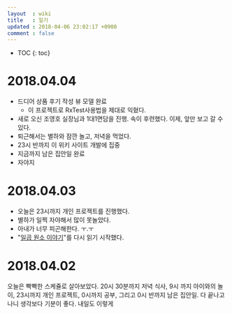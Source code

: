 ```yaml
---
layout  : wiki
title   : 일기
updated : 2018-04-06 23:02:17 +0900
comment : false
---
```

* TOC
{: toc}

# 2018.04.04
- 드디어 상품 후기 작성 뷰 모델 완료
    - 이 프로젝트로 RxTest사용법을 제대로 익혔다.
- 새로 오신 조영호 실장님과 1대1면담을 진행. 속이 후련했다. 이제, 앞만 보고 갈 수 있다.
- 퇴근해서는 별하와 잠깐 놀고, 저녁을 먹었다.
- 23시 반까지 이 위키 사이트 개발에 집중
- 지금까지 남은 집안일 완료
- 자야지

# 2018.04.03
- 오늘은 23시까지 개인 프로젝트를 진행했다.
- 별하가 일찍 자야해서 많이 못놀았다. 
- 아내가 너무 피곤해한다. ㅜ.ㅜ
- "[일곱 원소 이야기](http://www.yes24.com/24/goods/58512549)"를 다시 읽기 시작했다.

# 2018.04.02
오늘은 빡빡한 스케쥴로 살아보았다. 20시 30분까지 저녁 식사, 9시 까지 아이와의 놀이, 23시까지 개인 프로젝트, 0시까지 공부, 그리고 0시 반까지 남은 집안일. 다 끝나고 나니 생각보다 기분이 좋다. 내일도 이렇게
